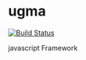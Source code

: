 # ugma

[![Build Status](https://secure.travis-ci.org/ugma/ugma.png?branch=master)](https://travis-ci.org/ugma/ugma)


javascript Framework
